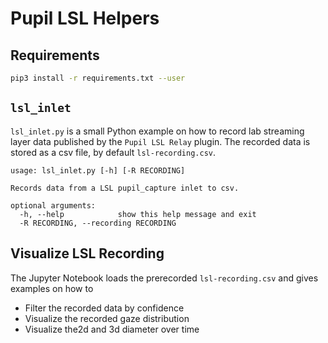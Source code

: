 # Pupil LSL Helpers

## Requirements

```bash
pip3 install -r requirements.txt --user
```

## `lsl_inlet`

`lsl_inlet.py` is a small Python example on how to record lab streaming layer data published by the `Pupil LSL Relay` plugin.
The recorded data is stored as a csv file, by default `lsl-recording.csv`.

```
usage: lsl_inlet.py [-h] [-R RECORDING]

Records data from a LSL pupil_capture inlet to csv.

optional arguments:
  -h, --help            show this help message and exit
  -R RECORDING, --recording RECORDING
```

## Visualize LSL Recording

The Jupyter Notebook loads the prerecorded `lsl-recording.csv` and gives examples on how to 
- Filter the recorded data by confidence
- Visualize the recorded gaze distribution
- Visualize the2d and 3d diameter over time
